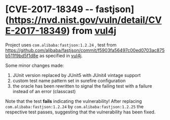 # [CVE-2017-18349 -- fastjson] (https://nvd.nist.gov/vuln/detail/CVE-2017-18349)  from [vul4j](https://github.com/tuhh-softsec/vul4j)



Project uses `com.alibaba:fastjson:1.2.24` , test from https://github.com/alibaba/fastjson/commit/f5903fa56497c00ed0703ac875b511f9bd5f1d8e
as specified in [vul4j](https://github.com/tuhh-softsec/vul4j).

Some minor changes made: 
1. JUnit version replaced by JUnit5 with JUnit4 vintage support
2. custom test name pattern set in surefire configuration
3. the oracle has been rewritten to signal the failing test with a failure instead of an error (classcast)

Note that the test __fails__ indicating the vulnerability! After replacing `com.alibaba:fastjson:1.2.24` by `com.alibaba:fastjson:1.2.25`
the respective test passes, suggesting that the vulnerability has been fixed.

 

 

